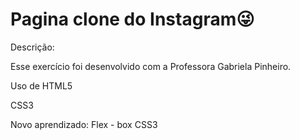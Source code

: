 **Pagina clone do Instagram**😜
==============================

Descrição:

Esse exercício foi desenvolvido com a Professora Gabriela Pinheiro.

Uso de HTML5

CSS3

Novo aprendizado: Flex - box CSS3

